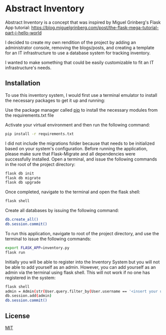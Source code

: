 # Abstract Inventory

Abstract Inventory is a concept that was inspired by 
Miguel Grinberg's Flask App tutorial: 
https://blog.miguelgrinberg.com/post/the-flask-mega-tutorial-part-i-hello-world

I decided to create my own rendition of the project by
adding an administrator console, removing the blogs/posts, and creating a template for an IT infrastructure to 
use a database system for tracking inventory.

I wanted to make something that could be easily
customizable to fit an IT infrastructure's needs.

## Installation

To use this inventory system, I would first use a
terminal emulator to install the necessary packages
to get it up and running:

Use the package manager called [pip](https://pip.pypa.io/en/stable/)
to install the necessary modules from the requirements.txt file

Activate your virtual environment and then run the following command:

```bash
pip install -r requirements.txt
```

I did not include the migrations folder because that needs to be initialized based on your system's configuration. 
Before running the application, please make sure that Flask-Migrate and all dependencies were successfully installed. Open a terminal,
and issue the following commands in the root of the project directory:

```bash
flask db init
flask db migrate
flask db upgrade
```

Once completed, navigate to the terminal and open the flask shell:

```bash
flask shell
```

Create all databases by issuing the following command:

```bash
db.create_all()
db.session.commit()
```

To run this application, navigate to root of the project directory, and use the terminal to issue the following commands:

```bash
export FLASK_APP=inventory.py
flask run
```

Initially you will be able to register into the Inventory System but you will not be able to add yourself as an admin.
However, you can add yourself as an admin via the terminal using flask shell. This will not work if no one has registered in the system:

```bash
flask shell
admin = Admin(str(User.query.filter_by(User.username == '<insert your user name here>').username), admin_username=User.query.filter_by(User.username == '<insert your user name here>'))
db.session.add(admin)
db.session.commit()
```

## License
[MIT](https://choosealicense.com/licenses/mit/)
